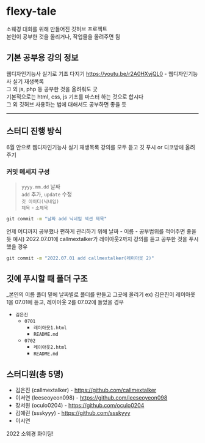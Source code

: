 # flexy-tale
소웨경 대회를 위해 만들어진 깃허브 프로젝트 <br>
본인이 공부한 것을 올리거나, 작업물을 올려주면 됨

## 기본 공부용 강의 정보
웹디자인기능사 실기로 기초 다지기
https://youtu.be/r2A0HXyjQL0 - 웹디자인기능사 실기 재생목록 <br>
그 외 js, php 등 공부한 것을 올려줘도 굿 <br>
기본적으로는 html, css, js 기초를 마스터 하는 것으로 합시다 <br>
그 외 깃허브 사용하는 법에 대해서도 공부하면 좋을 듯 <br>

<hr>

## 스터디 진행 방식
6월 안으로 웹디자인기능사 실기 재생목록 강의를 모두 듣고 깃 푸시 or 디코방에 올려주기 

### 커밋 메세지 구성
>`yyyy.mm.dd` 날짜 <br>
>`add` 추가, `update` 수정 <br>
>`깃 아이디(닉네임)`<br>
>`제목` - `소제목`
```cmd
git commit -m "날짜 add 닉네임 섹션 제목"
```

언제 어디까지 공부했나 편하게 관리하기 위해 날짜 - 이름 - 공부범위를 적어주면 좋을 듯
예시) 2022.07.01에 callmextalker가 레이아웃2까지 강의를 듣고 공부한 것을 푸시했을 경우

```cmd
git commit -m "2022.07.01 add callmextalker(레이아웃 2)"
```
## 깃에 푸시할 때 폴더 구조
_본인의 이름 폴더 밑에 날짜별로 폴더를 만들고 그곳에 올리기 
ex) 김은진이 레이아웃 1을 07.01에 듣고, 레이아웃 2를 07.02에 들었을 경우
+ `김은진`
  + `0701`
    +  `레이아웃1.html`
    +  `README.md`
  + `0702`
    +  `레이아웃2.html`
    +  `README.md`


## 스터디원(총 5명)
- 김은진 (callmextalker) - https://github.com/callmextalker
- 이서연 (leeseoyeon098) - https://github.com/leeseoyeon098
- 장서원 (oculo0204) - https://github.com/oculo0204
- 김예린 (ssskyyy) - https://github.com/ssskyyy
- 이시연 

2022 소웨경 화이팅!
